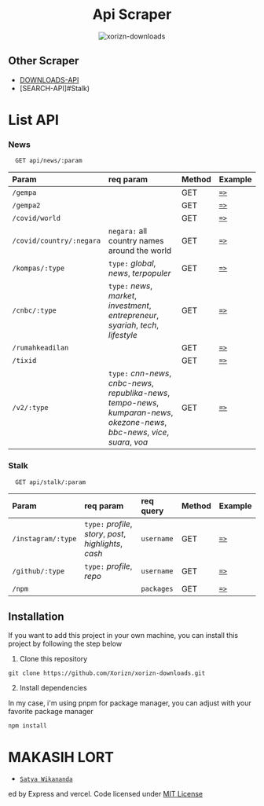 <div align="center">

<h1>Api Scraper</h1>

![xorizn-downloads](https://socialify.git.ci/xorizn/xorizn-apis/image?description=1&forks=1&issues=1&logo=https%3A%2F%2Fi.pinimg.com%2Foriginals%2F26%2F91%2Ff2%2F2691f2fa1a0f078f5f274edf7fea6763.png&owner=1&pulls=1&stargazers=1&theme=Light)

</div>

## Other Scraper

- [DOWNLOADS-API](https://github.com/Xorizn/xorizn-downloads)
- [SEARCH-API]#Stalk)

# List API

### News
```http
  GET api/news/:param
```

| Param                   | req param  | Method | Example     |
| :----------             | :-------   | :--    | :--         |
| `/gempa`                |            | GET    | [`=>`](https://xorizn-apis-v1.vercel.app/api/news/gempa)    |
| `/gempa2`               |            | GET    | [`=>`](https://xorizn-apis-v1.vercel.app/api/news/gempa2)    |
| `/covid/world`          |            | GET    | [`=>`](https://xorizn-apis-v1.vercel.app/api/news/covid/world)    |
| `/covid/country/:negara`| `negara:` all country names around the world| GET    | [`=>`](https://xorizn-apis-v1.vercel.app/api/news/covid/country/indonesia)    |
| `/kompas/:type`         | `type:` *global*, *news*, *terpopuler* | GET    | [`=>`](https://xorizn-apis-v1.vercel.app/api/news/kompas/news)    |
| `/cnbc/:type`           | `type:` *news*, *market*, *investment*, *entrepreneur*, *syariah*, *tech*, *lifestyle* | GET    | [`=>`](https://xorizn-apis-v1.vercel.app/api/news/cnbc/news)    |
| `/rumahkeadilan`        |            | GET    | [`=>`](https://xorizn-apis-v1.vercel.app/api/news/rumahkeadilan)    |
| `/tixid`                |            | GET    | [`=>`](https://xorizn-apis-v1.vercel.app/api/news/tixid)    |
| `/v2/:type`             | `type:` *cnn-news*, *cnbc-news*, *republika-news*, *tempo-news*, *kumparan-news*, *okezone-news*, *bbc-news*, *vice*, *suara*, *voa* | GET    | [`=>`](https://xorizn-apis-v1.vercel.app/api/news/v2/cnn-news)    |

### Stalk
```http
  GET api/stalk/:param
```

| Param                   | req param  | req query  | Method  | Example     |
| :----------             | :-------   | :-------   |:--      | :--         |
| `/instagram/:type`  | `type:` *profile*, *story*, *post*, *highlights*, *cash* | `username` | GET | [`=>`](https://xorizn-apis-v1.vercel.app/api/stalk/instagram/profile?username=farrhnn)
| `/github/:type`  | `type:` *profile*, *repo* | `username` | GET | [`=>`](https://xorizn-apis-v1.vercel.app/api/stalk/github/profile?username=xorizn)
| `/npm`  |  | `packages` | GET | [`=>`](https://xorizn-apis-v1.vercel.app/api/stalk/npm?packages=nhentai)

## Installation

If you want to add this project in your own machine, you can install this project by following the step below

1. Clone this repository

```
git clone https://github.com/Xorizn/xorizn-downloads.git
```

2. Install dependencies

In my case, i'm using pnpm for package manager, you can adjust with your favorite package manager

```
npm install
```

# MAKASIH LORT
* [`Satya Wikananda`](https://github.com/satyawikananda)

ed by Express and vercel. Code licensed under [MIT License](https://raw.githubusercontent.com/Xorizn/xorizn-downloads/master/LICENSE)
